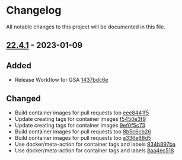 # Changelog

All notable changes to this project will be documented in this file.

## [22.4.1] - 2023-01-09

## Added
* Release Workflow for GSA [1437bdc6e](https://github.com/greenbone/gsa/commit/1437bdc6e)

## Changed
* Build container images for pull requests too [eee8441f5](https://github.com/greenbone/gsa/commit/eee8441f5)
* Update creating tags for container images [f5450e3f9](https://github.com/greenbone/gsa/commit/f5450e3f9)
* Update creating tags for container images [9ef0f5c73](https://github.com/greenbone/gsa/commit/9ef0f5c73)
* Build container images for pull requests too [8b5c6cb26](https://github.com/greenbone/gsa/commit/8b5c6cb26)
* Build container images for pull requests too [a336e88d5](https://github.com/greenbone/gsa/commit/a336e88d5)
* Use docker/meta-action for container tags and labels [934b897ba](https://github.com/greenbone/gsa/commit/934b897ba)
* Use docker/meta-action for container tags and labels [8aa4ec518](https://github.com/greenbone/gsa/commit/8aa4ec518)

[22.4.1]: https://github.com/greenbone/gsa/compare/v9.0.1post1...22.4.1